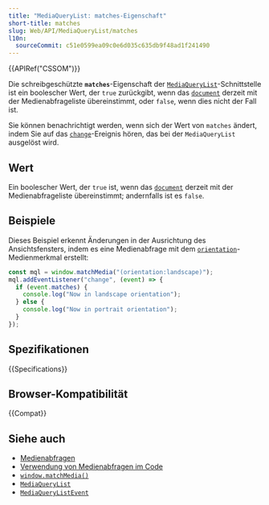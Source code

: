 ```yaml
---
title: "MediaQueryList: matches-Eigenschaft"
short-title: matches
slug: Web/API/MediaQueryList/matches
l10n:
  sourceCommit: c51e0599ea09c0e6d035c635db9f48ad1f241490
---
```


{{APIRef("CSSOM")}}

Die schreibgeschützte **`matches`**-Eigenschaft der
[`MediaQueryList`](/de/docs/Web/API/MediaQueryList)-Schnittstelle ist ein boolescher Wert, der `true` zurückgibt, wenn das [`document`](/de/docs/Web/API/Document) derzeit mit der Medienabfrageliste übereinstimmt, oder `false`, wenn dies nicht der Fall ist.

Sie können benachrichtigt werden, wenn sich der Wert von `matches` ändert, indem Sie auf das [`change`](/de/docs/Web/API/MediaQueryList/change_event)-Ereignis hören, das bei der `MediaQueryList` ausgelöst wird.

## Wert

Ein boolescher Wert, der `true` ist, wenn das [`document`](/de/docs/Web/API/Document) derzeit mit der Medienabfrageliste übereinstimmt; andernfalls ist es `false`.

## Beispiele

Dieses Beispiel erkennt Änderungen in der Ausrichtung des Ansichtsfensters, indem es eine Medienabfrage mit dem [`orientation`](/de/docs/Web/CSS/@media/orientation)-Medienmerkmal erstellt:

```js
const mql = window.matchMedia("(orientation:landscape)");
mql.addEventListener("change", (event) => {
  if (event.matches) {
    console.log("Now in landscape orientation");
  } else {
    console.log("Now in portrait orientation");
  }
});
```

## Spezifikationen

{{Specifications}}

## Browser-Kompatibilität

{{Compat}}

## Siehe auch

- [Medienabfragen](/de/docs/Web/CSS/CSS_media_queries/Using_media_queries)
- [Verwendung von Medienabfragen im Code](/de/docs/Web/CSS/CSS_media_queries/Testing_media_queries)
- [`window.matchMedia()`](/de/docs/Web/API/Window/matchMedia)
- [`MediaQueryList`](/de/docs/Web/API/MediaQueryList)
- [`MediaQueryListEvent`](/de/docs/Web/API/MediaQueryListEvent)
